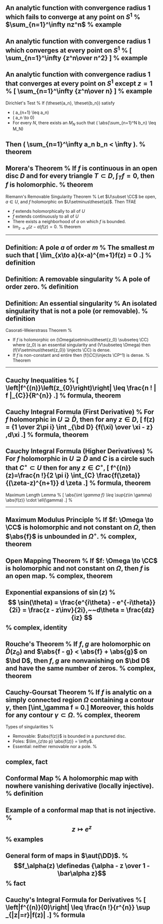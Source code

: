 An analytic function with convergence radius 1 which fails to converge at any point on $S^1$
%
$\sum_{n=1}^\infty nz^n$
%
example
---

An analytic function with convergence radius 1 which converges at every point on $S^1$
%
\[
\sum_{n=1}^\infty {z^n\over n^2}
\]
%
example
---

An analytic function with convergence radius 1 that converges at every point on $S^1$ except $z=1$
%
\[
\sum_{n=1}^\infty {z^n\over n}
\]
%
example
---

Dirichlet's Test
%
If \(\theset{a_n}, \theset{b_n}\) satisfy

- \(  a_{n+1} \leq a_n\) 
- \(  a_n \to 0\) 
- For every $N$, there exists an $M_N$ such that \(  \abs{\sum_{n=1}^N b_n} \leq M_N\)

Then \( \sum_{n=1}^\infty a_n b_n < \infty \).
%
theorem
---

Morera's Theorem
%
If $f$ is continuous in an open disc $D$ and for every triangle $T\subset D, \int_T f = 0$, then $f$ is holomorphic.
%
theorem
---

Riemann's Removable Singularity Theorem
%
Let $U\subset \CC$ be open, $a\in U$, and $f$ holomorphic on $U\setminus\theset{a}$. 
Then TFAE

- $f$ extends holomorphically to all of $U$
- $f$ extends continuously to all of $U$
- There exists a neighborhood of $a$ on which $f$ is bounded.
- $\lim_{z\to a} (z-a)f(z) = 0$.
%
theorem
---

Definition: A pole $a$ of order $m$
%
The smallest $m$ such that 
\[
\lim_{x\to a}(x-a)^{m+1}f(z) = 0
.\]
%
definition
---

Definition: A removable singularity
%
A pole of order zero.
%
definition
---

Definition: An essential singularity
%
An isolated singularity that is not a pole (or removable).
%
definition
---

Casorati-Weierstrass Theorem
%
- If $f$ is holomorphic on \(\Omega\setminus\theset{z_0} \subseteq \CC\) where \(z_0\) is an essential singularity and \(V\subseteq \Omega\) then \(f(V\setminus\theset{z_0}) \injects \CC\) is dense.
- If $f$ is non-constant and entire then \(f(\CC)\injects \CP^1\) is dense.
%
Theorem
---

Cauchy Inequalities
%
\[
\left|f^{(n)}\left(z_{0}\right)\right| \leq \frac{n ! \| f \|_{C}}{R^{n}}
.\]
%
formula, theorem
---

Cauchy Integral Formula (First Derivative)
%
For $f$ holomorphic in $U\supseteq \bar D$, then for any $z\in D$,
\[
f(z) = {1 \over 2\pi i} \int _{\bd D} {f(\xi) \over \xi - z} \,d\xi
.\]
%
formula, theorem
---

Cauchy Integral Formula (Higher Derivatives)
%
For $f$ holomorphic in $U\supseteq \bar D$ and $C$ is a circle such that $C^\circ \subset U$ then for any $z\in C^\circ$,
\[
f^{(n)}(z)=\frac{n !}{2 \pi i} \int_{C} \frac{f(\zeta)}{(\zeta-z)^{n+1}} d \zeta
.\]
%
formula, theorem
---

Maximum Length Lemma
%
\[
\abs{\int _\gamma f} \leq \sup_{z\in \gamma} \abs{f(z)} \cdot \ell(\gamma)
.\]
%

---

Maximum Modulus Principle
%
If $f: \Omega \to \CC$ is holomorphic and not constant on $\Omega$, then $\abs{f}$ is unbounded in $\Omega^\circ$.
%
complex, theorem
---

Open Mapping Theorem
%
If $f: \Omega \to \CC$ is holomorphic and not constant on $\Omega$, then $f$ is an open map.
%
complex, theorem
---

Exponential expansions of $\sin(z)$
%
$$
\sin(\theta) = \frac{e^{i\theta} - e^{-i\theta}}{2i} = \frac{z - z\inv}{2i},~~d\theta = \frac{dz}{iz}
$$
%
complex, identity
---

Rouche's Theorem
%
If $f, g$ are holomorphic on $\bar{D}(z_0)$ and $\abs{f - g} < \abs{f} + \abs{g}$ on $\bd D$, then $f,g$ are nonvanishing on $\bd D$ and have the same number of zeros.
%
complex, theorem
---

Cauchy-Goursat Theorem
%
If $f$ is analytic on a simply connected region $\Omega$ containing a contour $\gamma$, then \[\int_\gamma f = 0.\]
Moreover, this holds for any contour $\gamma \subset \Omega$.
%
complex, theorem
---

Types of singularities
%

- Removable: $\abs{f(z)}$ is bounded in a punctured disc.
- Poles: $\lim_{z\to p} \abs{f(z)} = \infty$.
- Essential: neither removable nor a pole.
%

complex, fact
---

Conformal Map
%
A holomorphic map with nowhere vanishing derivative (locally injective).
%
definition
---

Example of a conformal map that is not injective.
%
$$z\mapsto e^z$$
%
examples
---

General form of maps in $\aut(\DD)$.
%
$$f_\alpha(z) \definedas {\alpha - z \over 1 - \bar\alpha z}$$
%
fact
---

Cauchy's Integral Formula for Derivatives
%
\[
\left|f^{(n)}(0)\right| \leq \frac{n !}{r^{n}} \sup _{|z|=r}|f(z)|
.\]
%
formula
---

